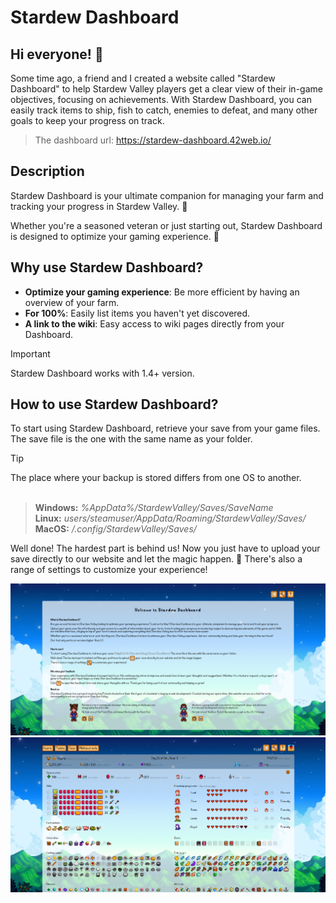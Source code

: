 # Stardew Dashboard

## Hi everyone! 👋

Some time ago, a friend and I created a website called "Stardew Dashboard" to help Stardew Valley players get a clear view of their in-game objectives, focusing on achievements. With Stardew Dashboard, you can easily track items to ship, fish to catch, enemies to defeat, and many other goals to keep your progress on track.
> The dashboard url: https://stardew-dashboard.42web.io/

## Description
Stardew Dashboard is your ultimate companion for managing your farm and tracking your progress in Stardew Valley. :deciduous_tree: 

Whether you're a seasoned veteran or just starting out, Stardew Dashboard is designed to optimize your gaming experience. :rocket:

## Why use Stardew Dashboard?
- **Optimize your gaming experience**: Be more efficient by having an overview of your farm.
- **For 100%**: Easily list items you haven't yet discovered.
- **A link to the wiki**: Easy access to wiki pages directly from your Dashboard.

> [!IMPORTANT]
> Stardew Dashboard works with 1.4+ version.

## How to use Stardew Dashboard?
To start using Stardew Dashboard, retrieve your save from your game files. <br> The save file is the one with the same name as your folder.

> [!TIP]
The place where your backup is stored differs from one OS to another.<br><br>
> **Windows:** *%AppData%/StardewValley/Saves/SaveName*<br>
> **Linux:** *users/steamuser/AppData/Roaming/StardewValley/Saves/*<br>
> **MacOS:** */.config/StardewValley/Saves/*


Well done! The hardest part is behind us! Now you just have to upload  your save directly to our website and let the magic happen. 🌠
There's also a range of settings  to customize your experience!

![Stardew dashboard](https://github.com/NicolasVero/readme-elements/blob/master/images/stardew_dashboard_landing.png)
![Stardew dashboard](https://github.com/NicolasVero/readme-elements/blob/master/images/stardew_dashboard_save_3.png)
